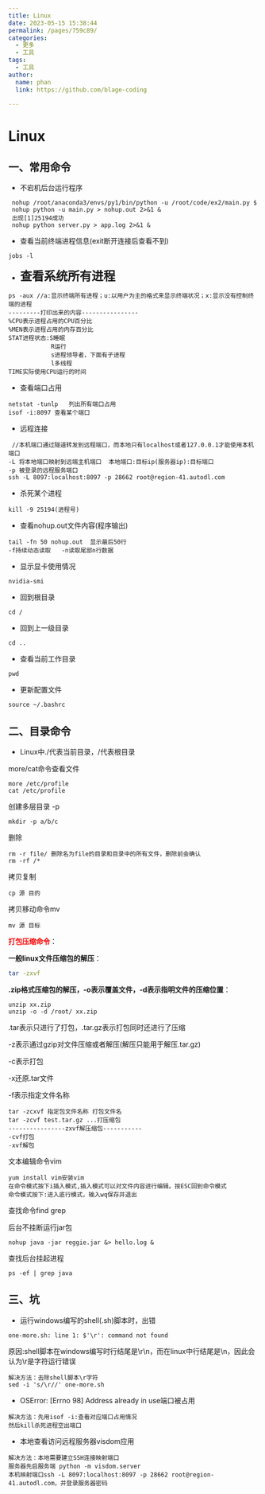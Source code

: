 ```yaml
---
title: Linux
date: 2023-05-15 15:38:44
permalink: /pages/759c89/
categories: 
  - 更多
  - 工具
tags: 
  - 工具
author: 
  name: phan
  link: https://github.com/blage-coding

---
```

# Linux

## 一、常用命令

- 不宕机后台运行程序

``` shell
 nohup /root/anaconda3/envs/py1/bin/python -u /root/code/ex2/main.py $
 nohup python -u main.py > nohup.out 2>&1 &  
 出现[1]25194成功
 nohup python server.py > app.log 2>&1 &
```

- 查看当前终端进程信息(exit断开连接后查看不到)

```shell
jobs -l
```

- <font size=5>**查看系统所有进程**</font>

```shell
ps -aux //a:显示终端所有进程；u:以用户为主的格式来显示终端状况；x:显示没有控制终端的进程
---------打印出来的内容----------------
%CPU表示进程占用的CPU百分比
%MEN表示进程占用的内存百分比
STAT进程状态:S睡眠
			R运行
			s进程领导者，下面有子进程
            l多线程
TIME实际使用CPU运行的时间
```

- 查看端口占用

```shell
netstat -tunlp   列出所有端口占用
isof -i:8097 查看某个端口
```

- 远程连接

```shell
 //本机端口通过隧道转发到远程端口，而本地只有localhost或者127.0.0.1才能使用本机端口
-L 将本地端口映射到远端主机端口  本地端口:目标ip(服务器ip):目标端口    
-p 被登录的远程服务端口
ssh -L 8097:localhost:8097 -p 28662 root@region-41.autodl.com
```

- 杀死某个进程

```shell
kill -9 25194(进程号)
```

- 查看nohup.out文件内容(程序输出)

```shell
tail -fn 50 nohup.out  显示最后50行  
-f持续动态读取   -n读取尾部n行数据
```

- 显示显卡使用情况

``` shell
nvidia-smi
```

- 回到根目录

```shell
cd /
```

- 回到上一级目录

```shell
cd ..
```

- 查看当前工作目录

```shell
pwd
```

- 更新配置文件

```shell
source ~/.bashrc
```

## 二、目录命令

- Linux中./代表当前目录，/代表根目录

more/cat命令查看文件

```shell
more /etc/profile
cat /etc/profile
```

创建多层目录 -p

```shell
mkdir -p a/b/c
```

删除

```shell
rm -r file/ 删除名为file的目录和目录中的所有文件，删除前会确认
rm -rf /*
```

拷贝复制

```shell
cp 源 目的
```

拷贝移动命令mv

```shell
mv 源 目标
```

<font color="red">**打包压缩命令**</font>：

**一般linux文件压缩包的解压**：

```bash
tar -zxvf 
```

**.zip格式压缩包的解压，-o表示覆盖文件，-d表示指明文件的压缩位置**：

```
unzip xx.zip
unzip -o -d /root/ xx.zip
```

.tar表示只进行了打包，.tar.gz表示打包同时还进行了压缩

-z表示通过gzip对文件压缩或者解压(解压只能用于解压.tar.gz)

-c表示打包

-x还原.tar文件

-f表示指定文件名称

```shell
tar -zcxvf 指定包文件名称 打包文件名
tar -zcvf test.tar.gz ...打压缩包
----------------zxvf解压缩包-----------
-cvf打包
-xvf解包
```

文本编辑命令vim

```shell
yum install vim安装vim
在命令模式按下i插入模式,插入模式可以对文件内容进行编辑。按ESC回到命令模式
命令模式按下:进入底行模式，输入wq保存并退出
```

查找命令find grep

后台不挂断运行jar包

```shell
nohup java -jar reggie.jar &> hello.log &
```

查找后台挂起进程

```shell
ps -ef | grep java
```

## 三、坑

- 运行windows编写的shell(.sh)脚本时，出错

```
one-more.sh: line 1: $'\r': command not found
```

原因:shell脚本在windows编写时行结尾是\r\n，而在linux中行结尾是\n，因此会认为\r是字符运行错误

```
解决方法：去除shell脚本\r字符
sed -i 's/\r//' one-more.sh
```

- OSError: [Errno 98] Address already in use端口被占用

```
解决方法：先用isof -i:查看对应端口占用情况
然后kill杀死进程空出端口
```

- 本地查看访问远程服务器visdom应用

```
解决方法：本地需要建立SSH连接映射端口
服务器先启服务端 python -m visdom.server
本机映射端口ssh -L 8097:localhost:8097 -p 28662 root@region-41.autodl.com，并登录服务器密码
```



